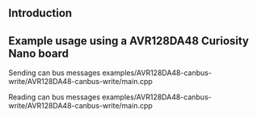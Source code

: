 ## Introduction


## Example usage using a AVR128DA48 Curiosity Nano board

Sending can bus messages
examples/AVR128DA48-canbus-write/AVR128DA48-canbus-write/main.cpp

Reading can bus messages
examples/AVR128DA48-canbus-write/AVR128DA48-canbus-write/main.cpp
